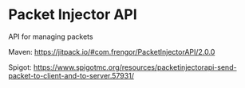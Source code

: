 # Packet Injector API

API for managing packets

Maven: https://jitpack.io/#com.frengor/PacketInjectorAPI/2.0.0

Spigot: https://www.spigotmc.org/resources/packetinjectorapi-send-packet-to-client-and-to-server.57931/
